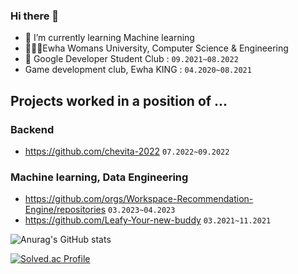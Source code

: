 ### Hi there 👋



- 🌱 I’m currently learning Machine learning
- 🧑🏻‍💻Ewha Womans University, Computer Science & Engineering 
- 🦥 Google Developer Student Club : `09.2021~08.2022`
- Game development club, Ewha KING :  `04.2020~08.2021`

## Projects worked in a position of ...
### Backend
- https://github.com/chevita-2022 `07.2022~09.2022`

### Machine learning, Data Engineering
- https://github.com/orgs/Workspace-Recommendation-Engine/repositories `03.2023~04.2023`
- https://github.com/Leafy-Your-new-buddy `03.2021~11.2021`

![Anurag's GitHub stats](https://github-readme-stats.vercel.app/api?username=SoohyeonB&show_icons=true&theme=vision-friendly-dark)

[![Solved.ac Profile](http://mazassumnida.wtf/api/v2/generate_badge?boj=colinee2cm)](https://solved.ac/colinee2cm/)
<br>




<!--
**SoohyeonB/SoohyeonB** is a ✨ _special_ ✨ repository because its `README.md` (this file) appears on your GitHub profile.

Here are some ideas to get you started:

- 🔭 I’m currently working on ...
- 🌱 I’m currently learning ...
- 👯 I’m looking to collaborate on ...
- 🤔 I’m looking for help with ...
- 💬 Ask me about ...
- 📫 How to reach me: ...
- 😄 Pronouns: ...
- ⚡ Fun fact: ...
-->
